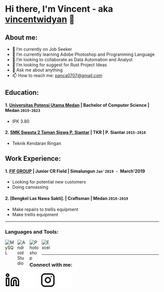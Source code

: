 # Hi there, I'm Vincent - aka [vincentwidyan](https://www.youtube.com/channel/UC22xix7qvwpYWnSQ5QEYtAQ) 👋
## About me:
- 🔭 I’m currently on Job Seeker
- 🌱 I’m currently learning Adobe Photoshop and Programming Language
- 👯 I’m looking to collaborate as Data Automation and Analyst
- 🤔 I’m looking for suggest for Rust Project Ideas
- 💬 Ask me about anything
- 📫 How to reach me: panca0707@gmail.com

## Education:

#### 1. [Universitas Potensi Utama Medan](https://potensi-utama.ac.id/) | Bachelor of Computer Science | Medan `2019-2023`
   - IPK 3.80
 #### 2. [SMK Swasta 2 Taman Siswa P. Siantar](https://www.smks2tamansiswaps.sch.id/) | TKR | P. Siantar `2015-2018`
   - Teknik Kendaran Ringan

## Work Experience:
#### 1. [FIF GROUP](https://fifgroup.co.id) | Junior CR Field | Simalungun `Jan'2019 - `March'2019
   - Looking for potential new customers
   - Doing canvassing
#### 2. [Bengkel Las Nawa Sakti]. | Craftsman | Medan `2018-2019`
   - Make repairs to trellis equipment
   - Make trellis equipment
---

### Languages and Tools:

[<img align="left" alt="MySQL" width="30px" src="https://cdn.jsdelivr.net/gh/devicons/devicon/icons/mysql/mysql-original.svg" style="padding-right:10px;" />][webdev]
[<img align="left" alt="Android Studio" width="30px" src="https://miro.medium.com/v2/resize:fit:640/format:webp/1*hIPizC2hYSjp7y8TI9SY1w.png" style="padding-right:10px;" />][webdev]
[<img align="left" alt="Photoshop" width="30px" src="https://www.adobe.com/content/dam/acom/one-console/icons_rebrand/ps_appicon.svg" style="padding-right:10px;" />][webdev]
[<img align="left" alt="Excel" width="30px" src="https://is2-ssl.mzstatic.com/image/thumb/Purple126/v4/a8/fd/5a/a8fd5a84-c6f1-355f-3b9f-6e86598efaa3/XCEL.png/1200x630bb.png" style="padding-right:10px;" />][webdev]

<br />
<br />

---
### Connect with me:

[![website](./img/linkedin-light.svg)](https://https://www.linkedin.com/in/wisesa-panca-praja-damanik-ambarita-896795315#gh-light-mode-only)
[![website](./img/linkedin-dark.svg)](https://www.linkedin.com/in/wisesa-panca-praja-damanik-ambarita-896795315/#gh-dark-mode-only)
&nbsp;&nbsp;
[![website](./img/instagram-light.svg)](https://www.instagram.com/wise_saaa#gh-light-mode-only)
[![website](./img/instagram-dark.svg)](https://www.instagram.com/wise_saaa#gh-dark-mode-only)



[webdev]: https://github.com/wisesaaaa/wisesaaaa

